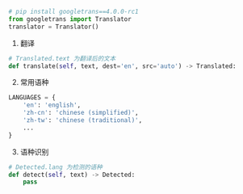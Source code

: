 ```python
# pip install googletrans==4.0.0-rc1
from googletrans import Translator
translator = Translator()
```

1. 翻译
```python
# Translated.text 为翻译后的文本
def translate(self, text, dest='en', src='auto') -> Translated:
```
2. 常用语种
```python
LANGUAGES = {
    'en': 'english',
    'zh-cn': 'chinese (simplified)',
    'zh-tw': 'chinese (traditional)',
    ...
}
```
3. 语种识别
```python
# Detected.lang 为检测的语种
def detect(self, text) -> Detected:
    pass
```
